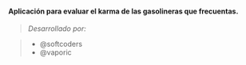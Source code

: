 #### Aplicaci&oacute;n para evaluar el karma de las gasolineras que frecuentas.

> _Desarrollado por:_

> * @softcoders
> * @vaporic
